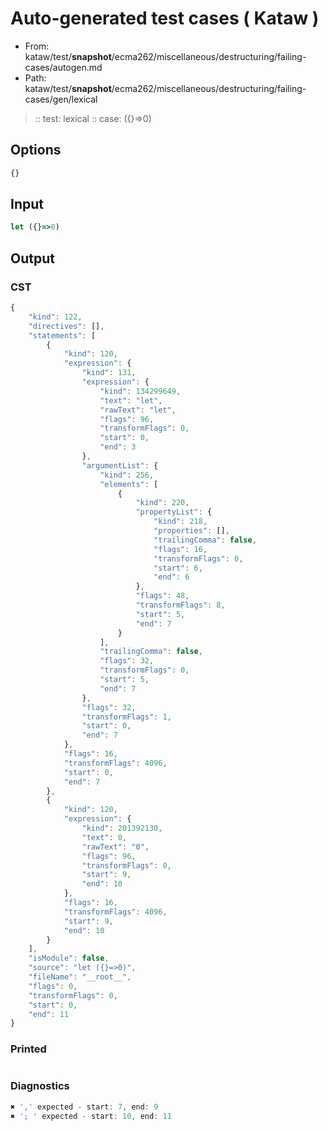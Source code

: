 # Auto-generated test cases ( Kataw )
- From: kataw/test/__snapshot__/ecma262/miscellaneous/destructuring/failing-cases/autogen.md
- Path: kataw/test/__snapshot__/ecma262/miscellaneous/destructuring/failing-cases/gen/lexical
> :: test: lexical
> :: case: ({}=>0)
## Options

`````js
{}
`````
## Input

`````js
let ({}=>0)
`````
## Output

### CST

```javascript
{
    "kind": 122,
    "directives": [],
    "statements": [
        {
            "kind": 120,
            "expression": {
                "kind": 131,
                "expression": {
                    "kind": 134299649,
                    "text": "let",
                    "rawText": "let",
                    "flags": 96,
                    "transformFlags": 0,
                    "start": 0,
                    "end": 3
                },
                "argumentList": {
                    "kind": 256,
                    "elements": [
                        {
                            "kind": 220,
                            "propertyList": {
                                "kind": 218,
                                "properties": [],
                                "trailingComma": false,
                                "flags": 16,
                                "transformFlags": 0,
                                "start": 6,
                                "end": 6
                            },
                            "flags": 48,
                            "transformFlags": 8,
                            "start": 5,
                            "end": 7
                        }
                    ],
                    "trailingComma": false,
                    "flags": 32,
                    "transformFlags": 0,
                    "start": 5,
                    "end": 7
                },
                "flags": 32,
                "transformFlags": 1,
                "start": 0,
                "end": 7
            },
            "flags": 16,
            "transformFlags": 4096,
            "start": 0,
            "end": 7
        },
        {
            "kind": 120,
            "expression": {
                "kind": 201392130,
                "text": 0,
                "rawText": "0",
                "flags": 96,
                "transformFlags": 0,
                "start": 9,
                "end": 10
            },
            "flags": 16,
            "transformFlags": 4096,
            "start": 9,
            "end": 10
        }
    ],
    "isModule": false,
    "source": "let ({}=>0)",
    "fileName": "__root__",
    "flags": 0,
    "transformFlags": 0,
    "start": 0,
    "end": 11
}
```

### Printed

```javascript

```

### Diagnostics

```javascript
✖ ',' expected - start: 7, end: 9
✖ '; ' expected - start: 10, end: 11

```

